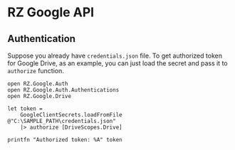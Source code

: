 # RZ Google API

## Authentication
Suppose you already have `credentials.json` file. To get authorized token for Google Drive, as an example, you can just load the secret and pass it to `authorize` function.

```
open RZ.Google.Auth
open RZ.Google.Auth.Authentications
open RZ.Google.Drive

let token =
    GoogleClientSecrets.loadFromFile @"C:\SAMPLE_PATH\credentials.json"
    |> authorize [DriveScopes.Drive]

printfn "Authorized token: %A" token
```